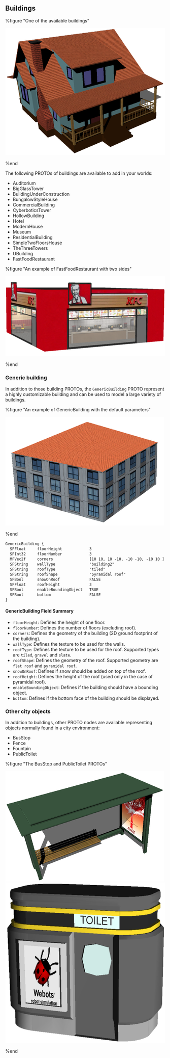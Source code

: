 ## Buildings

%figure "One of the available buildings"

![bungalow_style_house.png](images/bungalow_style_house.png)

%end

The following PROTOs of buildings are available to add in your worlds:

- Auditorium
- BigGlassTower
- BuildingUnderConstruction
- BungalowStyleHouse
- CommercialBuilding
- CyberboticsTower
- HollowBuilding
- Hotel
- ModernHouse
- Museum
- ResidentialBuilding
- SimpleTwoFloorsHouse
- TheThreeTowers
- UBuilding
- FastFoodRestaurant

%figure "An example of FastFoodRestaurant with two sides"

![fastfood-restaurant.png](images/fastfood-restaurant.png)

%end

### Generic building

In addition to those building PROTOs, the `GenericBuilding` PROTO represent
a highly customizable building and can be used to model a large variety of
buildings.

%figure "An example of GenericBuilding with the default parameters"

![building.png](images/building.png)

%end

```
GenericBuilding {
  SFFloat     floorHeight            3
  SFInt32     floorNumber            3
  MFVec2f     corners                [10 10, 10 -10, -10 -10, -10 10 ]
  SFString    wallType               "building2"
  SFString    roofType               "tiled"
  SFString    roofShape              "pyramidal roof"
  SFBool      snowOnRoof             FALSE
  SFFloat     roofHeight             3
  SFBool      enableBoundingObject   TRUE
  SFBool      bottom                 FALSE
}
```

#### GenericBuilding Field Summary

- `floorHeight`: Defines the height of one floor.
- `floorNumber`: Defines the number of floors (excluding roof).
- `corners`: Defines the geometry of the building (2D ground footprint of the
building).
- `wallType`: Defines the texture to be used for the walls.
- `roofType`: Defines the texture to be used for the roof. Supported types are
`tiled`, `gravel` and `slate`.
- `roofShape`: Defines the geometry of the roof. Supported geometry are `flat
roof` and `pyramidal roof`.
- `snowOnRoof`: Defines if snow should be added on top of the roof.
- `roofHeight`: Defines the height of the roof (used only in the case of pyramidal
roof).
- `enableBoundingObject`: Defines if the building should have a bounding object.
- `bottom`: Defines if the bottom face of the building should be displayed.

### Other city objects

In addition to buildings, other PROTO nodes are available representing objects
normally found in a city environment:

- BusStop
- Fence
- Fountain
- PublicToilet

%figure "The BusStop and PublicToilet PROTOs"

![bus_stop.png](images/bus_stop.png)
![public-toilet.png](images/public-toilet.png)

%end
